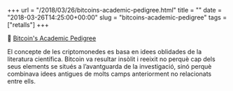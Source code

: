 +++
url = "/2018/03/26/bitcoins-academic-pedigree.html"
title = ""
date = "2018-03-26T14:25:00+00:00"
slug = "bitcoins-academic-pedigree"
tags = ["retalls"]
+++

📎 [Bitcoin's Academic Pedigree](https://queue.acm.org/detail.cfm?id=3136559)

El concepte de les criptomonedes es basa en idees oblidades de la literatura científica. Bitcoin va resultar insòlit i reeixit no perquè cap dels seus elements se situés a l’avantguarda de la investigació, sinó perquè combinava idees antigues de molts camps anteriorment no relacionats entre ells.